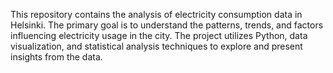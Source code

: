 
This repository contains the analysis of electricity consumption data in Helsinki. 
The primary goal is to understand the patterns, trends, and factors influencing electricity usage in the city.
The project utilizes Python, data visualization, and statistical analysis techniques to explore and present insights from the data.

